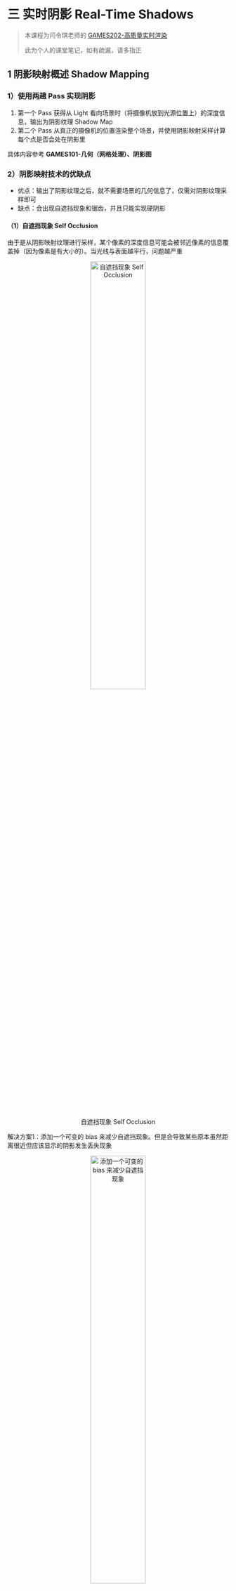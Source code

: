 # 三 实时阴影 Real-Time Shadows

> 本课程为闫令琪老师的 [GAMES202-高质量实时渲染](https://sites.cs.ucsb.edu/~lingqi/teaching/games202.html)
>
> 此为个人的课堂笔记，如有疏漏，请多指正

## 1 阴影映射概述 Shadow Mapping

### 1）使用两趟 Pass 实现阴影

1. 第一个 Pass 获得从 Light 看向场景时（将摄像机放到光源位置上）的深度信息，输出为阴影纹理 Shadow Map
2. 第二个 Pass 从真正的摄像机的位置渲染整个场景，并使用阴影映射采样计算每个点是否会处在阴影里

具体内容参考 **GAMES101-几何（网格处理）、阴影图**

### 2）阴影映射技术的优缺点

* 优点：输出了阴影纹理之后，就不需要场景的几何信息了，仅需对阴影纹理采样即可
* 缺点：会出现自遮挡现象和锯齿，并且只能实现硬阴影

#### （1）自遮挡现象 Self Occlusion

由于是从阴影映射纹理进行采样，某个像素的深度信息可能会被邻近像素的信息覆盖掉（因为像素是有大小的）。当光线与表面越平行，问题越严重

<div align=center>
<img src="../assets/image-20230705001326-2o5ytoh.png" width = "50%" alt="自遮挡现象  Self Occlusion" />
<figcaption>自遮挡现象  Self Occlusion</figcaption>
</div>

解决方案1：添加一个可变的 bias 来减少自遮挡现象。但是会导致某些原本虽然距离很近但应该显示的阴影发生丢失现象

<div align=center>
<img src="../assets/image-20230705001340-386km3y.png" width = "50%" alt="添加一个可变的 bias 来减少自遮挡现象" />
<figcaption>添加一个可变的 bias 来减少自遮挡现象</figcaption>
</div>

解决方案2：Second-depth shadow mapping 技术，计算最小深度和次小深度两个深度信息，使用二者的平均值作为深度信息来做后续的阴影计算。但是这种方法要求投射阴影的物体必须为闭合曲面 (watertight) ，并且多了一个 Pass 导致性能消耗变大，和**实时渲染的速度要求**不匹配，即使它的复杂度和只计算一次是相同的——实时渲染不相信算法复杂度，只相信实际的绝对速度

<div align=center>
<img src="../assets/image-20230719103928-sxcfg6o.png" width = "50%" alt="Second-depth shadow mapping 技术" />
<figcaption>Second-depth shadow mapping 技术</figcaption>
</div>


#### （2）锯齿现象

由于阴影纹理本身是有一定大小的，如果分辨率不够大，则某些阴影处会出现锯齿现象（也是因为像素是有大小的）


## 2 阴影映射技术背后的数学

由于实时渲染不要求“绝对精确”，而是要求“看起来是正确的”，因此有一个约等式便十分关键：

$$
\int_{\Omega} f(x)g(x)dx\approx \frac{\int_{\Omega}f(x)dx}{\int_{\Omega}dx}\cdot \int_{\Omega}g(x)dx
$$

在两种情况下这个约等式的近似度更高：

1. $g(x)$ 的 **support 特别小**的时候，即积分率（支撑集）特别小的时候
2. $g(x)$ **特别平滑 smooth ​**的时候，即在积分率范围内变动特别小，最大值和最小值差别很小（甚至相同，即常量函数）的时候

在渲染方程中，可以将 可见度$V$ 作为 $f(x)$ 提出来，则 $g(x)$ 就是最普通的 shading，这样就可以在计算完 shading 之后再乘上 可见度$V$，这也便是阴影映射技术的实现思想（先计算 shading，然后再将阴影映射纹理采样的结果乘到这个 shading 上），也是其效果比较好的原因

$$
\begin{align}
L_o(p,\omega_o)=&\int_{\Omega^+}L_i(p,\omega_i)f_r(p,\omega_i,\omega_o)cos\theta_i V(p,\omega_i)d\omega_i\\
\approx&\frac{f_{\Omega^+}V(p,\omega_i)d\omega_i}{\int_{\Omega^+}d\omega_i}
\cdot \int_{\Omega^+}L_i(p,\omega_i)f_r(p,\omega_i,\omega_o)cos\theta_i d\omega_i
\end{align}
$$

而对应于两种近似度更高的情况：

1. $g(x)$ 的 support 特别小的时候，对应着**只有一个点光源 point lighting 或方向光源 directional lighting ​**的情况（要么可见要么不可见）
2. $g(x)$ 特别平滑 smooth 的时候，对应着**光源是一个不会有光强变化的面光源 constant radiance area lighting 或表面只有漫反射 diffuse BRDF ​**的情况


## 3 百分比渐进软阴影 Percentage Closer Soft Shadows (PCSS)

**软阴影 Soft Shadows**：没有一个从无阴影到有阴影的区分线，而是渐进变化的。因为日常生活中的光源往往是面光源，其产生的阴影就是软阴影（区别于点光源和方向光源的硬阴影），阴影的部分往往总是部分被遮挡部分没有被遮挡

### 1）百分比渐进滤波 Percentage Closer Filtering (PCF)

PCF 是一种解决 Shadow Map 存在的锯齿问题的滤波算法。具体做法是用 采样点x 的深度去和周围区域点在 Shadow Map 上的深度做比较，将比较的结果加权平均后作为 采样点x 的可见性，于是阴影的数值从非黑即白的0和1变为**连续的0至1之间的颜色**

注意：PCF 不是对最后生成的图像进行滤波，也不是在 Shadow Map 上直接进行滤波，而是对采样的结果进行滤波

### 2）百分比渐进软阴影 Percentage Closer Soft Shadows (PCSS)

在 PCF 的基础上，如果 Filter 取的过大，则某个点的阴影会和过多的点发生加权，导致结果上虽然实现了抗锯齿，但是阴影效果就完全糊掉了。而这种“糊掉”虽然对硬阴影是不正确的，但却正是软阴影所需要的。因此，可以通过调整 Filter 的取值范围来实现不同需求的软阴影，即 PCSS 技术

使用 PCSS 实现软阴影最关键的问题在于**如何取 Filter 的值**。滤波半径决定了阴影边缘的柔和程度，一般来说滤波半径越大则柔和，相反阴影边缘越锐利。通过观察实际现象可发现，阴影区域在越靠近遮挡物的地方越硬，而越远离遮挡物的地方越软，因此可以根据投影区域到遮挡物的距离来调整滤波半径的大小

<div align=center>
<img src="../assets/image-20230719105646-a8gzmyf.png" width = "25%" alt="阴影柔和程度的变化" />
<figcaption>阴影柔和程度的变化</figcaption>
</div>

由于现实中的光源往往是面光源而不是完全理想的点光源或方向光源，其光线被遮挡后会产生半影，阴影的软化程度本质上取决于半影区域的大小，半影区域越大则阴影越柔和。当面光源位置不变时，遮挡物 Blocker 与接收阴影的面的距离越远，则半影区域的面积会越大，阴影越软；而当遮挡物 Blocker 与接收阴影的面的距离不变时，面光源的宽度越宽，则半影区域的面积会越大，阴影越软

<div align=center>
<img src="../assets/image-20230705001516-abog4m8.png" width = "25%" alt="半影长度推算" />
<figcaption>半影长度推算</figcaption>
</div>

根据三角形相似得到如下等式：

$$
W_{Penumbra}=(d_{Receiver}-d_{Blocker})\cdot w_{light}/d_{Blocker}
$$

其中，$d_{Receiver}$ 是阴影接收区域到光源的距离，$d_{Blocker}$ 是遮挡物到光源的距离，这两个参数都可以直接从第一个 Pass 生成的深度图获取得到，光源面积 $w_{light}$ 手动指定。上述等式计算得到的半影长度 $W_{Penumbra}$ 就可以作为 PCF 滤波半径的大小参数

因此，PCSS 实现软阴影的基本流程如下：

1. 查找遮挡物的平均深度 Blocker Search：获得一个特定区域内的**遮挡物的平均遮挡距离 ​**getting the **average blocker depth** in **a certain region**
    （注意：是发生遮挡的物体的平均深度，在这个 certain region 里不发生遮挡的点不参与计算）
2. 伴影估计 Penumbra estimation：使用平均遮挡物距离决定滤波核大小 use the average blocker depth to determine **filter size**
3. 百分比渐进滤波 Percentage Closer Filtering：根据滤波核大小对该区域内的深度值进行加权平均

在这里，第1步中查找遮挡物的平均深度时需要一个特定范围 a certain region，这个特定范围可以经验性取值，或者根据如下示意图，根据点连接到面光源的距离 receiver's distance from the light + 面光源大小 light size 共同决定 a certain region（图中红色的部分）：

<div align=center>
<img src="../assets/image-20230705001539-lg62tbn.png" width = "33%" alt="查找遮挡物的平均深度时的特定范围" />
<figcaption>查找遮挡物的平均深度时的特定范围</figcaption>
</div>


### 3）PCSS 存在的问题

以上 PCSS 流程的耗时特别长，主要在于第1步和第3步都需要进行一个区域内的采样：一旦这个 Filter 的区域过大（为了保证软阴影的实现效果），耗时就会过长。工业界的解决方案之一是在这个区域内随机地进行稀疏采样以达到近似的效果，例如随机圆盘采样和泊松圆盘采样，但是有可能会引入噪声的问题


## 4 方差软阴影映射 Variance Soft Shadow Mapping (VSSM)

VSSM 是针对于 PCSS 在第1步和第3步都需要对深度图进行采样而导致耗时特别长的问题而提出的一种解决方案

### 1）VSSM 的基本思想

PCSS 的第3步，本质上是通过卷积算法算区域深度的平均值，然后跟当前深度进行比较，根据这个比较值进行阴影的淡化。这个过程完全可以理解为找到当前深度在该区域内的**百分比位置**，直接用这个百分比来淡化阴影

而 PCSS 的第1步中有关于遮挡物深度平均值的计算过程，也可以利用这个**百分比**的思想快速求解（具体的快速求解过程参考下一小节）

于是，VSSM 便基于这个**百分比**的思想进行了改进：不再遍历 a certain region 中的所有点，而是利用它们的深度值的**正态分布**快速得到当前点的**百分比位置**。而为了得到深度值的正态分布，仅需知道所有深度值的**平均值**和**方差**即可，其中平均值可以通过 Summed Area Tables (SAT) 算法快速获得，方差可以通过 $Var(X)=E(X^2)-E^2(X)$ 快速获得。进一步，为了避免通过查**误差函数 erf ​**的表来获得正态分布的**累积分布函数 CDF**，可以利用**切比雪夫不等式**近似获得当前正态分布的**互补累积分布函数值**，即右尾函数 $Q(x)$，将查表的复杂度降至常数级

上述这个掺杂了各种近似计算的过程可以用如下流程表示：

1. 根据 SAT 算法快速求解平均值
2. 根据平均值快速求解方差
3. 根据平均值+方差+切比雪夫不等式快速获得正态分布的互补累积分布函数，即右尾函数 $Q(x)$
4. 根据右尾函数 $Q(x)$ 快速获得当前点的百分比位置

#### （1）Shadow Map 深度值平均值的求解

Summed Area Tables (SAT) 算法：算法思想为前缀和 prefix sum，利用一张额外的表记录前缀和，通过空间换时间

一维情况：

<div align=center>
<img src="../assets/image-20230705110200-azbp9xf.png" width = "33%" alt="SAT 的一维情况" />
<figcaption>SAT 的一维情况</figcaption>
</div>

$Sum(index3 \rightarrow index5) = 3 + 7 + 1 = 11 = SAT(5) - SAT(2) = 20 - 9 = 11$，其中 $SAT(i)=\sum\limits_{j≤1}Texture(j)$

二维情况：

<div align=center>
<img src="../assets/image-20230705110313-9htvohz.png" width = "25%" alt="SAT 的二维情况" />
<figcaption>SAT 的二维情况</figcaption>
</div>

$S(ABCD) = SAT(D) - SAT(B) - SAT(C) + SAT(A)$，其中 $SAT(x,y)=\sum\limits_{x'≤x,y'≤y}Texture(x',y')$

在 Shadow Map 中获得特定区域的深度平均值的计算过程就和二维情况相同

#### （2）Shadow Map 深度值方差的求解

对于正态分布来说，$Var(X)=E(X^2)-E^2(X)$，因此只需要在 Shadow Map 深度纹理的另一个 rgb 某个通道中同时记录**深度值的平方**即可

#### （3）切比雪夫不等式近似获得**互补累积分布函数值**

<div align=center>
<img src="../assets/image-20230705111703-tyqzhid.png" width = "25%" alt="切比雪夫不等式" />
<figcaption>切比雪夫不等式</figcaption>
</div>

当 t 值取在正态分布的右半边时满足切比雪夫不等式，因此就可以通过**平均值**和**方差**直接计算得到互补累积函数，即右尾函数 $Q(x)$，从而直接得到 t 值对应的百分比位置

通过以上思想，可以将每一个步骤的时间复杂度控制在**常数级**，完全不会有任何循环遍历的操作


### 2）VSSM 实现软阴影的基本流程

同样是 PCSS 的三步流程，但是第1步和第3步的相关循环遍历操作转换为快速的近似计算：

#### （1）查找遮挡物的平均深度 Blocker Search

获得一个特定区域内的**遮挡物的平均遮挡距离 ​**getting the **average blocker depth** in **a certain region**

VSSM 中不进行该区域的循环遍历，而是通过下面这个等式直接计算得到**遮挡物的平均深度**

<div align=center>
<img src="../assets/image-20230705112509-8nq5a7g.png" width = "50%" alt="VSSM 的 Blocker Search" />
<figcaption>VSSM 的 Blocker Search</figcaption>
</div>

其中：

1. 特定区域 certain region 的平均深度 $Z_{Avg}$：通过 VSSM 的基本思想——Summed Area Tables (SAT) 算法直接从整张纹理取得这一块特定区域的平均深度
2. 非遮挡物的比例 $N_1/N$ 和遮挡物的比例 $N_2/N$：通过 VSSM 的基本思想——切比雪夫不等式近似获得 $N_1/N = P(x > t)$ 和 $N_2/N = 1 - P(x > t)$
3. 非遮挡物的平均深度 $Z_{unocc}$：直接假定是当前查找的这个点的深度，即 $Z_{unocc} = t$

然后就可以将上述等式视为一个一元一次方程解得**遮挡物的平均深度 ​**​$Z_{occ}$ 的值

#### （2）半影估计 Penumbra estimation

使用平均遮挡物距离决定滤波核大小 use the average blocker depth to determine **filter size**

$$
W_{Penumbra}=(d_{Receiver}-d_{Blocker})\cdot w_{light}/d_{Blocker}
$$

使用上述等式计算得到的半影长度 $W_{Penumbra}$ 作为 PCF 滤波半径的大小参数

#### （3）百分比渐进滤波 Percentage Closer Filtering

根据滤波核大小对该区域内的深度值进行加权平均

VSSM 中不进行该区域的循环遍历，不进行加权平均的计算，而是直接通过 VSSM 的基本思想——切比雪夫不等式近似获得该区域比当前深度值 t 小的点占总数的**比例 ​**​$ratio$，则当前点的可见性即为 $V \cdot ratio$

例如当前点深度为3.5，Shadow Map 上该查找区域的深度值分别为 {1，2，3，4，5，6，7，8，9}，则希望利用切比雪夫不等式近似得到值3 / 9 = 0.333


### 3）VSSM 存在的问题

由于使用了切比雪夫不等式，必须要求区域内的深度值是呈正态分布的。一旦分布不是正态的（例如离散多峰的情况），就会导致利用切比雪夫不等式计算的 $Q(x)$ 大小不正确，导致阴影强度偏强（更暗）或变弱（更亮，即**漏光现象 Light Leaking**）

<div align=center>
<img src="../assets/image-20230705142541-dslgqoe.png" width = "33%" alt="非正态分布时的切比雪夫不等式计算" />
<figcaption>非正态分布时的切比雪夫不等式计算</figcaption>
</div>

<div align=center>
<img src="../assets/image-20230705142634-s7s8m3w.png" width = "33%" alt="VSSM 的漏光现象 Light Leaking" />
<figcaption>VSSM 的漏光现象 Light Leaking</figcaption>
</div>


## 5 矩阴影映射 Moment Shadow Mapping

Moment Shadow Mapping 的基本数学原理是：当记录更多阶的矩 (moment)，就可以拟合出更准确的函数曲线

具体到 VSSM 中，计算方差时使用了一阶矩 $X$ 和二阶矩 $X^2$，因此 VSSM 记录了两个矩来拟合 CDF 曲线

每记录前 $m$ 阶矩，就可以更准确地拟合有 $m/2$ 个 step 的阶跃函数：

<div align=center>
<img src="../assets/image-20230705143449-z8m7o98.png" width = "33%" alt="PCF、2阶、3阶、4阶近似逼近的结果比较" />
<figcaption>PCF、2阶、3阶、4阶近似逼近的结果比较</figcaption>
</div>

使用 Moment Shadow Mapping 便可以避免 VSSM 中可能发生的漏光现象：

<div align=center>
<img src="../assets/image-20230705143710-jfze1qw.png" width = "67%" alt="MSM 和 VSSM 效果比较" />
<figcaption>MSM 和 VSSM 效果比较</figcaption>
</div>

但是由于四阶函数的拟合计算更加复杂，这也会导致时间成本的显著增加


## 6 距离场软阴影 Distance Field Soft Shadow (DFSS)

**距离场 Distance functions/Distance field**: At any point, giving the minimum distance (could be signed distance -- signed distance field (SDF)) to the closest location on an object. 对于空间中的任意一点，它都有一个和某个物体表面的最近的一个点的距离（这些距离信息统称为距离场），并且这个距离可以根据在物体内部或者外部附上方向（即有向距离场）

一个二维距离场的可视化：

<div align=center>
<img src="../assets/image-20230706160458-o8zvmdc.png" width = "25%" alt="二维距离场的可视化" />
<figcaption>二维距离场的可视化</figcaption>
</div>

一个三维距离场的可视化：

<div align=center>
<img src="../assets/image-20230706163409-dj31m1c.png" width = "33%" alt="三维距离场的可视化" />
<figcaption>三维距离场的可视化</figcaption>
</div>

### 1）有向距离场的应用1：光线步进 Ray Marching

Ray Marching 是一种用于实现光线追踪的技术

可以利用 SDF 进行 Sphere Tracing 来实现光线步进：SDF 定义了该点到最近表面的距离，这个距离是一个“安全距离”，表明了从该点出发向任意方向行进这么长的距离都不会与任何物体相交。因此，如果已经获得了场景的 SDF 信息，就可以很快地实现光线步进，直到光线和某个物体相交（SDF 对应值很小）或者超出光线最大距离

<div align=center>
<img src="../assets/image-20230706161603-weycffc.png" width = "33%" alt="SDF 应用于 Ray Marching" />
<figcaption>SDF 应用于 Ray Marching</figcaption>
</div>


### 2）有向距离场的应用2：距离场软阴影 DFSS

可以利用 SDF 获得任意一个点的“安全角度”，即在这个角度范围内光线是不会被遮挡的。因此如果从某个着色点出发看向光源的“安全角度”越小，说明这个点被遮挡的程度越高，可见度越低，需要产生的阴影越黑（当该着色点看向面光源的所有点的安全角度均为0时，说明该点被完全遮蔽，可见度为0）。这种实现阴影的方法并不物理准确，但是效果比较好

注：对于任意一条光线，在 Trace 的过程中取得的多个“安全角度”中，取其中的最小值

<div align=center>
<img src="../assets/image-20230706162823-n12z4op.png" width = "25%" alt="利用 SDF 获取 安全角度θ" />
<figcaption>利用 SDF 获取 安全角度θ</figcaption>
</div>

而想要计算这个 角度$\theta$，标准计算方法为取反三角函数：

$$
arcsin\frac{SDF(p)}{|p-o|}
$$

但是反三角函数的计算量会很大，因此使用了如下近似计算方法：

$$
\min \{\frac{k\cdot SDF(p)}{|p-o|},1.0\}
$$

其中，$k$ 为缩放系数，其值可以决定阴影的软硬程度，$k$ 值越大，则计算得到的半影大小会越小（因为 角度$\theta$ 越大，则表示越不在遮挡范围内），阴影越硬：

<div align=center>
<img src="../assets/image-20230706163257-vhloqn4.png" width = "25%" alt="SDF 实现软阴影" />
<figcaption>SDF 实现软阴影</figcaption>
</div>


### 3）SDF 存在的问题

SDF 的优势：速度快（只计算使用时的时间，而不计算预生成所需要的时间），高质量

SDF 的问题：需要时间较长的预计算，需要很大的存储空间（特别是非静态场景）


本篇笔记主要参考了以下两篇博客，感谢 [**WC Yang**](https://yangwc.com/about) 和 [**zhiwei**](https://www.zhihu.com/people/zhiwei-53-83) 两位大佬的分享：

[高质量实时渲染：实时软阴影 | YangWC&apos;s Blog](https://yangwc.com/2021/04/14/PCSS/)

[《GAMES202：高质量实时渲染》1 实时阴影：阴影映射（Shadow Mapping）、PCSS、VSSM、SDF Shadows - 知乎 (zhihu.com)](https://zhuanlan.zhihu.com/p/563672775)